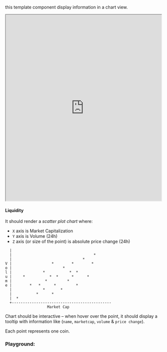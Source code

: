this template component display information in a chart view. 

<iframe width= "100%" height= "600px" src="https://www.figma.com/embed?embed_host=astra&url=https://www.figma.com/file/2LokuyVBjWW20P4CcDJGra/Top-Coins?node-id=7%3A218" ></iframe>


#### Liquidity

It should render a _scatter plot chart_ where:

- `X` axis is Market Capitalization
- `Y` axis is Volume (24h)
- `Z` axis (or size of the point) is absolute price change (24h)

```
  |
  |                                     *
  |                                *
V |                  *        *        *
o |                       *
l |              *           *  *
u |     *           *  *      *      *
m |               *         *
e |        *   *      *         *
  |              *       *
  |           *      *
  |  *
  +---------------------------------------------
                   Market Cap
```

Chart should be interactive – when hover over the point, it should display a tooltip with information like (`name`, `marketcap`, `volume` & `price change`).

Each point represents one coin.

### Playground:

